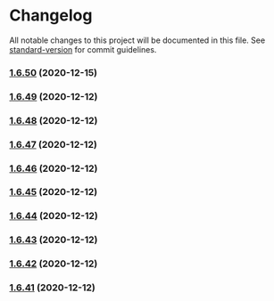 # Changelog

All notable changes to this project will be documented in this file. See [standard-version](https://github.com/conventional-changelog/standard-version) for commit guidelines.

### [1.6.50](https://github.com/yegobox/flipper-plugins/compare/v1.2.23...v1.6.50) (2020-12-15)

### [1.6.49](https://github.com/yegobox/flipper-plugins/compare/v1.6.48...v1.6.49) (2020-12-12)

### [1.6.48](https://github.com/yegobox/flipper-plugins/compare/v1.6.47...v1.6.48) (2020-12-12)

### [1.6.47](https://github.com/yegobox/flipper-plugins/compare/v1.6.46...v1.6.47) (2020-12-12)

### [1.6.46](https://github.com/yegobox/flipper-plugins/compare/v1.6.45...v1.6.46) (2020-12-12)

### [1.6.45](https://github.com/yegobox/flipper-plugins/compare/v1.6.44...v1.6.45) (2020-12-12)

### [1.6.44](https://github.com/yegobox/flipper-plugins/compare/v1.6.43...v1.6.44) (2020-12-12)

### [1.6.43](https://github.com/yegobox/flipper-plugins/compare/v1.6.42...v1.6.43) (2020-12-12)

### [1.6.42](https://github.com/yegobox/flipper-plugins/compare/v1.6.41...v1.6.42) (2020-12-12)

### [1.6.41](https://github.com/yegobox/flipper-plugins/compare/v1.0.0...v1.6.41) (2020-12-12)
